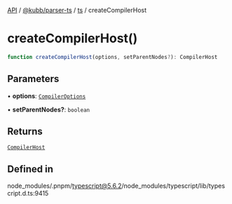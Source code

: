[API](../../../../../packages.md) / [@kubb/parser-ts](../../../index.md) / [ts](../index.md) / createCompilerHost

# createCompilerHost()

```ts
function createCompilerHost(options, setParentNodes?): CompilerHost
```

## Parameters

• **options**: [`CompilerOptions`](../interfaces/CompilerOptions.md)

• **setParentNodes?**: `boolean`

## Returns

[`CompilerHost`](../interfaces/CompilerHost.md)

## Defined in

node\_modules/.pnpm/typescript@5.6.2/node\_modules/typescript/lib/typescript.d.ts:9415
